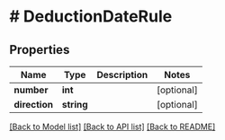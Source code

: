 # # DeductionDateRule

## Properties

Name | Type | Description | Notes
------------ | ------------- | ------------- | -------------
**number** | **int** |  | [optional]
**direction** | **string** |  | [optional]

[[Back to Model list]](../../README.md#models) [[Back to API list]](../../README.md#endpoints) [[Back to README]](../../README.md)
